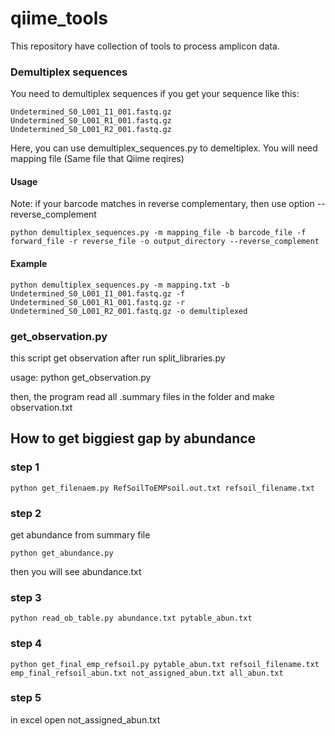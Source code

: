 # qiime_tools
This repository have collection of tools to process amplicon data.

### Demultiplex sequences
You need to demultiplex sequences if you get your sequence like this:
```
Undetermined_S0_L001_I1_001.fastq.gz
Undetermined_S0_L001_R1_001.fastq.gz
Undetermined_S0_L001_R2_001.fastq.gz
```
Here, you can use demultiplex_sequences.py to demeltiplex. You will need mapping file (Same file that Qiime reqires)

#### Usage
Note: if your barcode matches in reverse complementary, then use option --reverse_complement 
```
python demultiplex_sequences.py -m mapping_file -b barcode_file -f forward_file -r reverse_file -o output_directory --reverse_complement
```

#### Example
```
python demultiplex_sequences.py -m mapping.txt -b Undetermined_S0_L001_I1_001.fastq.gz -f Undetermined_S0_L001_R1_001.fastq.gz -r Undetermined_S0_L001_R2_001.fastq.gz -o demultiplexed
```

### get_observation.py
this script get observation after run split_libraries.py

usage: python get_observation.py

then, the program read all .summary files in the folder and make observation.txt

## How to get biggiest gap by abundance
### step 1
```
python get_filenaem.py RefSoilToEMPsoil.out.txt refsoil_filename.txt
```
### step 2
get abundance from summary file
```
python get_abundance.py
```
then you will see abundance.txt
### step 3
```
python read_ob_table.py abundance.txt pytable_abun.txt
```
### step 4
```
python get_final_emp_refsoil.py pytable_abun.txt refsoil_filename.txt emp_final_refsoil_abun.txt not_assigned_abun.txt all_abun.txt
```
### step 5
in excel open not_assigned_abun.txt 
